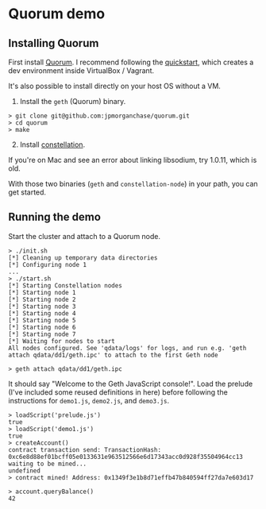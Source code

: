 # Quorum demo

## Installing Quorum

First install [Quorum](https://github.com/jpmorganchase/quorum#quickstart). I recommend following the [quickstart](https://github.com/jpmorganchase/quorum-examples), which creates a dev environment inside VirtualBox / Vagrant.

It's also possible to install directly on your host OS without a VM.

1. Install the `geth` (Quorum) binary.

```
> git clone git@github.com:jpmorganchase/quorum.git
> cd quorum
> make
```

2. Install [constellation](https://github.com/jpmorganchase/constellation).

If you're on Mac and see an error about linking libsodium, try 1.0.11, which is old.

With those two binaries (`geth` and `constellation-node`) in your path, you can get started.

## Running the demo

Start the cluster and attach to a Quorum node.

```
> ./init.sh
[*] Cleaning up temporary data directories
[*] Configuring node 1
...
> ./start.sh
[*] Starting Constellation nodes
[*] Starting node 1
[*] Starting node 2
[*] Starting node 3
[*] Starting node 4
[*] Starting node 5
[*] Starting node 6
[*] Starting node 7
[*] Waiting for nodes to start
All nodes configured. See 'qdata/logs' for logs, and run e.g. 'geth attach qdata/dd1/geth.ipc' to attach to the first Geth node

> geth attach qdata/dd1/geth.ipc
```

It should say "Welcome to the Geth JavaScript console!". Load the prelude (I've included some reused definitions in here) before following the instructions for `demo1.js`, `demo2.js`, and `demo3.js`.

```
> loadScript('prelude.js')
true
> loadScript('demo1.js')
true
> createAccount()
contract transaction send: TransactionHash: 0xc6e8d88ef01bcff05e0133631e963512566e6d17343acc0d928f35504964cc13 waiting to be mined...
undefined
> contract mined! Address: 0x1349f3e1b8d71effb47b840594ff27da7e603d17

> account.queryBalance()
42
```
